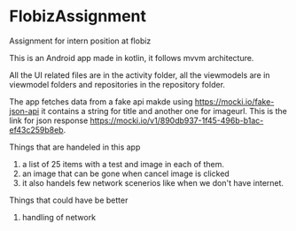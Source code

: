 # FlobizAssignment
Assignment for intern position at flobiz

This is an Android app made in kotlin, it follows mvvm architecture.

All the UI related files are in the activity folder, all the viewmodels are in viewmodel folders and repositories in the repository folder.

The app fetches data from a fake api makde using https://mocki.io/fake-json-api it contains a string for title and another one for imageurl.
This is the link for json response https://mocki.io/v1/890db937-1f45-496b-b1ac-ef43c259b8eb.

Things that are handeled in this app
1. a list of 25 items with a test and image in each of them.
2. an image that can be gone when cancel image is clicked
3. it also handels few network scenerios like when we don't have internet.

Things that could have be better
1. handling of network 

